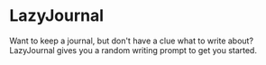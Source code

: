 # LazyJournal

Want to keep a journal, but don't have a clue what to write about? LazyJournal gives you a random writing prompt to get you started.
